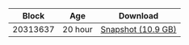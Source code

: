 |     Block   |     Age     |   Download  |
| ----------- | ----------- | ----------- |
|   20313637   |  20 hour | [Snapshot (10.9 GB)](https://s3.eu-central-1.amazonaws.com/w3coins.io/snapshots/band-mainnet/band_snapsot_latest.tar.lz4)  |
